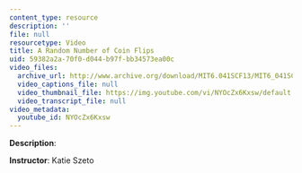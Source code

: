 ```yaml
---
content_type: resource
description: ''
file: null
resourcetype: Video
title: A Random Number of Coin Flips
uid: 59382a2a-70f0-d044-b97f-bb34573ea00c
video_files:
  archive_url: http://www.archive.org/download/MIT6.041SCF13/MIT6_041SCF13_Random_Number_of_Coin_Flipstake_300k.mp4
  video_captions_file: null
  video_thumbnail_file: https://img.youtube.com/vi/NYOcZx6Kxsw/default.jpg
  video_transcript_file: null
video_metadata:
  youtube_id: NYOcZx6Kxsw
---
```


**Description**:

**Instructor**: Katie Szeto